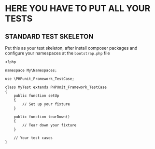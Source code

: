 # HERE YOU HAVE TO PUT ALL YOUR TESTS #

## STANDARD TEST SKELETON ##

Put this as your test skeleton, after install composer packages and configure your namespaces at the
```bootstrap.php``` file

```
<?php

namespace My\Namespaces;

use \PHPunit_Framework_TestCase;

class MyTest extends PHPUnit_Framework_TestCase
{
    public function setUp
    {
        // Set up your fixture
    }

    public function tearDown()
    {
        // Tear down your fixture
    }

    // Your test cases
}